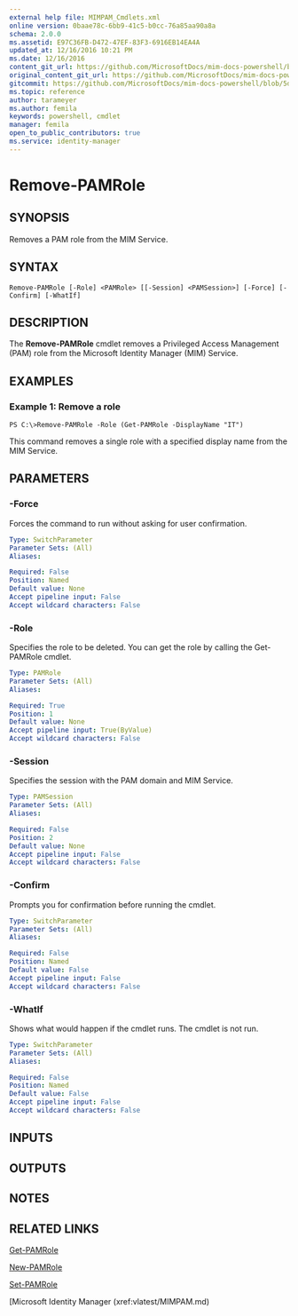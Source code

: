 ```yaml
---
external help file: MIMPAM_Cmdlets.xml
online version: 0baae78c-6bb9-41c5-b0cc-76a85aa90a8a
schema: 2.0.0
ms.assetid: E97C36FB-D472-47EF-83F3-6916EB14EA4A
updated_at: 12/16/2016 10:21 PM
ms.date: 12/16/2016
content_git_url: https://github.com/MicrosoftDocs/mim-docs-powershell/blob/master/MicrosoftIdentityManager/vlatest/Remove-PAMRole.md
original_content_git_url: https://github.com/MicrosoftDocs/mim-docs-powershell/blob/master/MicrosoftIdentityManager/vlatest/Remove-PAMRole.md
gitcommit: https://github.com/MicrosoftDocs/mim-docs-powershell/blob/5d96fa08a7ab9495ea82f55bde05b621f03e62cc/MicrosoftIdentityManager/vlatest/Remove-PAMRole.md
ms.topic: reference
author: tarameyer
ms.author: femila
keywords: powershell, cmdlet
manager: femila
open_to_public_contributors: true
ms.service: identity-manager
---
```


# Remove-PAMRole

## SYNOPSIS
Removes a PAM role from the MIM Service.

## SYNTAX

```
Remove-PAMRole [-Role] <PAMRole> [[-Session] <PAMSession>] [-Force] [-Confirm] [-WhatIf]
```

## DESCRIPTION
The **Remove-PAMRole** cmdlet removes a Privileged Access Management (PAM) role from the Microsoft Identity Manager (MIM) Service.

## EXAMPLES

### Example 1: Remove a role
```
PS C:\>Remove-PAMRole -Role (Get-PAMRole -DisplayName "IT")
```

This command removes a single role with a specified display name from the MIM Service.

## PARAMETERS

### -Force
Forces the command to run without asking for user confirmation.

```yaml
Type: SwitchParameter
Parameter Sets: (All)
Aliases: 

Required: False
Position: Named
Default value: None
Accept pipeline input: False
Accept wildcard characters: False
```

### -Role
Specifies the role to be deleted.
You can get the role by calling the Get-PAMRole cmdlet.

```yaml
Type: PAMRole
Parameter Sets: (All)
Aliases: 

Required: True
Position: 1
Default value: None
Accept pipeline input: True(ByValue)
Accept wildcard characters: False
```

### -Session
Specifies the session with the PAM domain and MIM Service.

```yaml
Type: PAMSession
Parameter Sets: (All)
Aliases: 

Required: False
Position: 2
Default value: None
Accept pipeline input: False
Accept wildcard characters: False
```

### -Confirm
Prompts you for confirmation before running the cmdlet.

```yaml
Type: SwitchParameter
Parameter Sets: (All)
Aliases: 

Required: False
Position: Named
Default value: False
Accept pipeline input: False
Accept wildcard characters: False
```

### -WhatIf
Shows what would happen if the cmdlet runs.
The cmdlet is not run.

```yaml
Type: SwitchParameter
Parameter Sets: (All)
Aliases: 

Required: False
Position: Named
Default value: False
Accept pipeline input: False
Accept wildcard characters: False
```

## INPUTS

## OUTPUTS

## NOTES

## RELATED LINKS

[Get-PAMRole](xref:vlatest/Get-PAMRole.md)

[New-PAMRole](xref:vlatest/New-PAMRole.md)

[Set-PAMRole](xref:vlatest/Set-PAMRole.md)

[Microsoft Identity Manager (xref:vlatest/MIMPAM.md)


